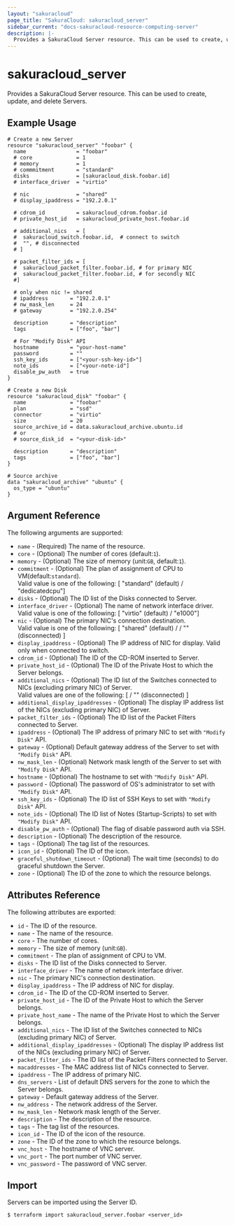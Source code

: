 ```yaml
---
layout: "sakuracloud"
page_title: "SakuraCloud: sakuracloud_server"
sidebar_current: "docs-sakuracloud-resource-computing-server"
description: |-
  Provides a SakuraCloud Server resource. This can be used to create, update, and delete Servers.
---
```


# sakuracloud\_server

Provides a SakuraCloud Server resource. This can be used to create, update, and delete Servers.

## Example Usage

```hcl
# Create a new Server
resource "sakuracloud_server" "foobar" {
  name                = "foobar"
  # core              = 1
  # memory            = 1
  # commmitment       = "standard"
  disks               = [sakuracloud_disk.foobar.id]
  # interface_driver  = "virtio"
  
  # nic               = "shared"
  # display_ipaddress = "192.2.0.1"
  
  # cdrom_id          = sakuracloud_cdrom.foobar.id
  # private_host_id   = sakuracloud_private_host.foobar.id
  
  # additional_nics   = [
  #  sakuracloud_switch.foobar.id,  # connect to switch
  #  "", # disconnected
  # ] 
  
  # packet_filter_ids = [
  #  sakuracloud_packet_filter.foobar.id, # for primary NIC
  #  sakuracloud_packet_filter.foobar.id, # for secondly NIC
  #]
 
  # only when nic != shared
  # ipaddress       = "192.2.0.1"
  # nw_mask_len     = 24
  # gateway         = "192.2.0.254" 
  
  description       = "description"
  tags              = ["foo", "bar"]
  
  # For "Modify Disk" API
  hostname          = "your-host-name"
  password          = ""
  ssh_key_ids       = ["<your-ssh-key-id>"]
  note_ids          = ["<your-note-id"]
  disable_pw_auth   = true
}

# Create a new Disk
resource "sakuracloud_disk" "foobar" {
  name              = "foobar"
  plan              = "ssd"
  connector         = "virtio"
  size              = 20
  source_archive_id = data.sakuracloud_archive.ubuntu.id
  # or
  # source_disk_id  = "<your-disk-id>"
  
  description       = "description"
  tags              = ["foo", "bar"]
}

# Source archive
data "sakuracloud_archive" "ubuntu" {
  os_type = "ubuntu"
}

```

## Argument Reference

The following arguments are supported:

* `name` - (Required) The name of the resource.
* `core` - (Optional) The number of cores (default:`1`).
* `memory` - (Optional) The size of memory (unit:`GB`, default:`1`).
* `commitment` - (Optional) The plan of assignment of CPU to VM(default:`standard`).  
Valid value is one of the following: [ "standard" (default) / "dedicatedcpu"]
* `disks` - (Optional) The ID list of the Disks connected to Server.
* `interface_driver` - (Optional) The name of network interface driver.  
Valid value is one of the following: [ "virtio" (default) / "e1000"]
* `nic` - (Optional) The primary NIC's connection destination.  
Valid value is one of the following: [ "shared" (default) / <Switch ID> / "" (disconnected) ]
* `display_ipaddress` - (Optional) The IP address of NIC for display. Valid only when connected to switch.  
* `cdrom_id` - (Optional) The ID of the CD-ROM inserted to Server.
* `private_host_id` - (Optional) The ID of the Private Host to which the Server belongs.
* `additional_nics` - (Optional) The ID list of the Switches connected to NICs (excluding primary NIC) of Server.  
Valid values are one of the following: [ <Switch ID> / "" (disconnected) ]
* `additional_display_ipaddresses` - (Optional) The display IP address list of the NICs (excluding primary NIC) of Server.  
* `packet_filter_ids` - (Optional) The ID list of the Packet Filters connected to Server.
* `ipaddress` - (Optional) The IP address of primary NIC to set with `"Modify Disk"` API.
* `gateway` - (Optional) Default gateway address of the Server to set with `"Modify Disk"` API.	 
* `nw_mask_len` - (Optional) Network mask length of the Server to set with `"Modify Disk"` API.
* `hostname` - (Optional) The hostname to set with `"Modify Disk"` API.
* `password` - (Optional) The password of OS's administrator to set with `"Modify Disk"` API.
* `ssh_key_ids` - (Optional) The ID list of SSH Keys to set with `"Modify Disk"` API.
* `note_ids` - (Optional) The ID list of Notes (Startup-Scripts) to set with `"Modify Disk"` API.
* `disable_pw_auth` - (Optional) The flag of disable password auth via SSH.
* `description` - (Optional) The description of the resource.
* `tags` - (Optional) The tag list of the resources.
* `icon_id` - (Optional) The ID of the icon.
* `graceful_shutdown_timeout` - (Optional) The wait time (seconds) to do graceful shutdown the Server.
* `zone` - (Optional) The ID of the zone to which the resource belongs.

## Attributes Reference

The following attributes are exported:

* `id` - The ID of the resource.
* `name` - The name of the resource.
* `core` - The number of cores.
* `memory` - The size of memory (unit:`GB`).
* `commitment` - The plan of assignment of CPU to VM.
* `disks` - The ID list of the Disks connected to Server.
* `interface_driver` - The name of network interface driver.
* `nic` - The primary NIC's connection destination.
* `display_ipaddress` - The IP address of NIC for display. 
* `cdrom_id` - The ID of the CD-ROM inserted to Server.
* `private_host_id` - The ID of the Private Host to which the Server belongs.
* `private_host_name` - The name of the Private Host to which the Server belongs.
* `additional_nics` - The ID list of the Switches connected to NICs (excluding primary NIC) of Server.
* `additional_display_ipaddresses` - (Optional) The display IP address list of the NICs (excluding primary NIC) of Server. 
* `packet_filter_ids` - The ID list of the Packet Filters connected to Server.
* `macaddresses` - The MAC address list of NICs connected to Server.
* `ipaddress` - The IP address of primary NIC.
* `dns_servers` - List of default DNS servers for the zone to which the Server belongs.
* `gateway` - Default gateway address of the Server.	 
* `nw_address` - The network address of the Server.
* `nw_mask_len` - Network mask length of the Server.
* `description` - The description of the resource.
* `tags` - The tag list of the resources.
* `icon_id` - The ID of the icon of the resource.
* `zone` - The ID of the zone to which the resource belongs.
* `vnc_host`     - The hostname of VNC server.
* `vnc_port`     - The port number of VNC server.
* `vnc_password` - The password of VNC server.

## Import

Servers can be imported using the Server ID.

```
$ terraform import sakuracloud_server.foobar <server_id>
```
